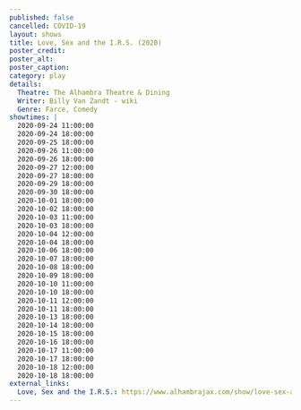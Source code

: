 ```yaml
---
published: false
cancelled: COVID-19
layout: shows
title: Love, Sex and the I.R.S. (2020)
poster_credit: 
poster_alt:
poster_caption:
category: play
details:
  Theatre: The Alhambra Theatre & Dining
  Writer: Billy Van Zandt - wiki
  Genre: Farce, Comedy
showtimes: |
  2020-09-24 11:00:00
  2020-09-24 18:00:00
  2020-09-25 18:00:00
  2020-09-26 11:00:00
  2020-09-26 18:00:00
  2020-09-27 12:00:00
  2020-09-27 18:00:00
  2020-09-29 18:00:00
  2020-09-30 18:00:00
  2020-10-01 18:00:00
  2020-10-02 18:00:00
  2020-10-03 11:00:00
  2020-10-03 18:00:00
  2020-10-04 12:00:00
  2020-10-04 18:00:00
  2020-10-06 18:00:00
  2020-10-07 18:00:00
  2020-10-08 18:00:00
  2020-10-09 18:00:00
  2020-10-10 11:00:00
  2020-10-10 18:00:00
  2020-10-11 12:00:00
  2020-10-11 18:00:00
  2020-10-13 18:00:00
  2020-10-14 18:00:00
  2020-10-15 18:00:00
  2020-10-16 18:00:00
  2020-10-17 11:00:00
  2020-10-17 18:00:00
  2020-10-18 12:00:00
  2020-10-18 18:00:00
external_links:
  Love, Sex and the I.R.S.: https://www.alhambrajax.com/show/love-sex-and-the-irs/
---
```

